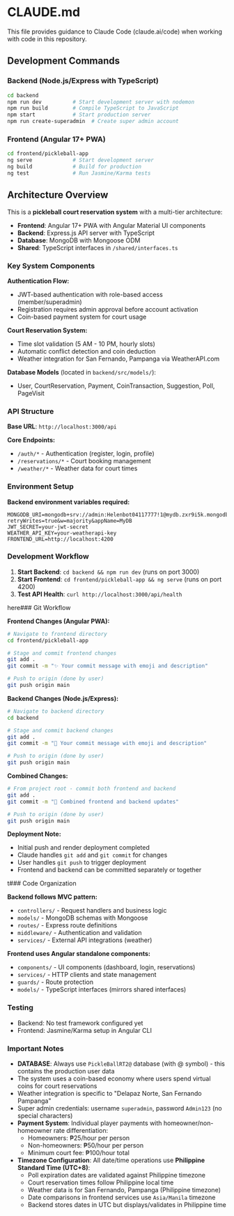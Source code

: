 # CLAUDE.md

This file provides guidance to Claude Code (claude.ai/code) when working with code in this repository.

## Development Commands

### Backend (Node.js/Express with TypeScript)

```bash
cd backend
npm run dev          # Start development server with nodemon
npm run build        # Compile TypeScript to JavaScript
npm start            # Start production server
npm run create-superadmin  # Create super admin account
```

### Frontend (Angular 17+ PWA)

```bash
cd frontend/pickleball-app
ng serve             # Start development server
ng build             # Build for production
ng test              # Run Jasmine/Karma tests
```

## Architecture Overview

This is a **pickleball court reservation system** with a multi-tier architecture:

- **Frontend**: Angular 17+ PWA with Angular Material UI components
- **Backend**: Express.js API server with TypeScript
- **Database**: MongoDB with Mongoose ODM
- **Shared**: TypeScript interfaces in `/shared/interfaces.ts`

### Key System Components

**Authentication Flow:**

- JWT-based authentication with role-based access (member/superadmin)
- Registration requires admin approval before account activation
- Coin-based payment system for court usage

**Court Reservation System:**

- Time slot validation (5 AM - 10 PM, hourly slots)
- Automatic conflict detection and coin deduction
- Weather integration for San Fernando, Pampanga via WeatherAPI.com

**Database Models** (located in `backend/src/models/`):

- User, CourtReservation, Payment, CoinTransaction, Suggestion, Poll, PageVisit

### API Structure

**Base URL**: `http://localhost:3000/api`

**Core Endpoints:**

- `/auth/*` - Authentication (register, login, profile)
- `/reservations/*` - Court booking management
- `/weather/*` - Weather data for court times

### Environment Setup

**Backend environment variables required:**

```env
MONGODB_URI=mongodb+srv://admin:Helenbot04117777!1@mydb.zxr9i5k.mongodb.net/PickleBallRT2@?retryWrites=true&w=majority&appName=MyDB
JWT_SECRET=your-jwt-secret
WEATHER_API_KEY=your-weatherapi-key
FRONTEND_URL=http://localhost:4200
```

### Development Workflow

1. **Start Backend**: `cd backend && npm run dev` (runs on port 3000)
2. **Start Frontend**: `cd frontend/pickleball-app && ng serve` (runs on port 4200)
3. **Test API Health**: `curl http://localhost:3000/api/health`

here### Git Workflow

**Frontend Changes (Angular PWA):**

```bash
# Navigate to frontend directory
cd frontend/pickleball-app

# Stage and commit frontend changes
git add .
git commit -m "✨ Your commit message with emoji and description"

# Push to origin (done by user)
git push origin main
```

**Backend Changes (Node.js/Express):**

```bash
# Navigate to backend directory
cd backend

# Stage and commit backend changes
git add .
git commit -m "🔧 Your commit message with emoji and description"

# Push to origin (done by user)
git push origin main
```

**Combined Changes:**

```bash
# From project root - commit both frontend and backend
git add .
git commit -m "🚀 Combined frontend and backend updates"

# Push to origin (done by user)
git push origin main
```

**Deployment Note:**

- Initial push and render deployment completed
- Claude handles `git add` and `git commit` for changes
- User handles `git push` to trigger deployment
- Frontend and backend can be committed separately or together

t### Code Organization

**Backend follows MVC pattern:**

- `controllers/` - Request handlers and business logic
- `models/` - MongoDB schemas with Mongoose
- `routes/` - Express route definitions
- `middleware/` - Authentication and validation
- `services/` - External API integrations (weather)

**Frontend uses Angular standalone components:**

- `components/` - UI components (dashboard, login, reservations)
- `services/` - HTTP clients and state management
- `guards/` - Route protection
- `models/` - TypeScript interfaces (mirrors shared interfaces)

### Testing

- Backend: No test framework configured yet
- Frontend: Jasmine/Karma setup in Angular CLI

### Important Notes

- **DATABASE**: Always use `PickleBallRT2@` database (with @ symbol) - this contains the production user data
- The system uses a coin-based economy where users spend virtual coins for court reservations
- Weather integration is specific to "Delapaz Norte, San Fernando Pampanga"
- Super admin credentials: username `superadmin`, password `Admin123` (no special characters)
- **Payment System**: Individual player payments with homeowner/non-homeowner rate differentiation:
  - Homeowners: ₱25/hour per person
  - Non-homeowners: ₱50/hour per person
  - Minimum court fee: ₱100/hour total
- **Timezone Configuration**: All date/time operations use **Philippine Standard Time (UTC+8)**:
  - Poll expiration dates are validated against Philippine timezone
  - Court reservation times follow Philippine local time
  - Weather data is for San Fernando, Pampanga (Philippine timezone)
  - Date comparisons in frontend services use `Asia/Manila` timezone
  - Backend stores dates in UTC but displays/validates in Philippine time
